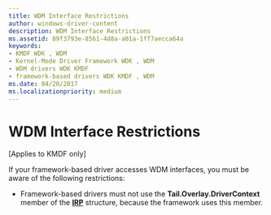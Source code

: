 ```yaml
---
title: WDM Interface Restrictions
author: windows-driver-content
description: WDM Interface Restrictions
ms.assetid: 89f3793e-8561-4d8a-a01a-1ff7aecca64a
keywords:
- KMDF WDK , WDM
- Kernel-Mode Driver Framework WDK , WDM
- WDM drivers WDK KMDF
- framework-based drivers WDK KMDF , WDM
ms.date: 04/20/2017
ms.localizationpriority: medium
---
```


# WDM Interface Restrictions


\[Applies to KMDF only\]




If your framework-based driver accesses WDM interfaces, you must be aware of the following restrictions:

-   Framework-based drivers must not use the **Tail.Overlay.DriverContext** member of the [**IRP**](https://msdn.microsoft.com/library/windows/hardware/ff550694) structure, because the framework uses this member.

 

 





